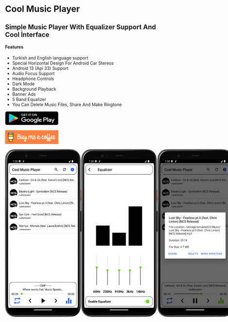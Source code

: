# Cool Music Player

## Simple Music Player With Equalizer Support And Cool İnterface

#### Features

- Turkish and English language support
- Special Horizontal Design For Android Car Stereos
- Android 13 (Api 33) Support
- Audio Focus Support
- Headphone Controls
- Dark Mode
- Background Playback
- Banner Ads
- 5 Band Equalizer
- You Can Delete Music Files, Share And Make Ringtone

<a href='https://play.google.com/store/apps/details?id=by.tsn.cmp'><img src='./images/google.svg' alt='Get it on Google Play' height=45 width="175"/></a>

<a href="https://www.buymeacoffee.com/bytosun02" target="_blank"><img src="./images/coffe.png" alt="Buy Me A Coffee" height="45" width="175"/></a>

<div style="display: flex; align-items: flex-start;">
  <img src="./images/1.png" height="550" width="250"/>
  <img src="./images/2.png" height="550" width="250"/>
  <img src="./images/3.png" height="550" width="250"/>
  <img src="./images/4.png" height="550" width="250"/>
  <img src="./images/5.png" height="550" width="250"/>
  <img src="./images/6.png" height="250" width="550"/>
  <img src="./images/7.png" height="250" width="550"/>
</div>
